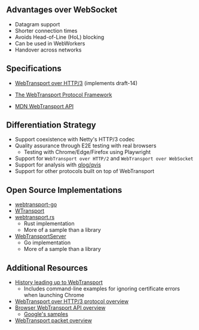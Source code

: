 ## Advantages over WebSocket

- Datagram support
- Shorter connection times
- Avoids Head-of-Line (HoL) blocking
- Can be used in WebWorkers
- Handover across networks

## Specifications

- [WebTransport over HTTP/3](https://datatracker.ietf.org/doc/draft-ietf-webtrans-http3/) (implements draft-14)
- [The WebTransport Protocol Framework](https://www.ietf.org/archive/id/draft-ietf-webtrans-overview-07.html)

- [MDN WebTransport API](https://developer.mozilla.org/en-US/docs/Web/API/WebTransport_API)

## Differentiation Strategy

- Support coexistence with Netty's HTTP/3 codec
- Quality assurance through E2E testing with real browsers
  - Testing with Chrome/Edge/Firefox using Playwright
- Support for `WebTransport over HTTP/2` and `WebTransport over WebSocket`
- Support for analysis with [qlog/qvis](https://github.com/quiclog/qvis)
- Support for other protocols built on top of WebTransport

## Open Source Implementations

- [webtransport-go](https://github.com/quic-go/webtransport-go)
- [WTransport](https://github.com/BiagioFesta/wtransport)
- [webtransport.rs](https://github.com/security-union/webtransport.rs)
  - Rust implementation
  - More of a sample than a library
- [WebTransportServer](https://github.com/langhuihui/WebTransport-Go)
  - Go implementation
  - More of a sample than a library

## Additional Resources

- [History leading up to WebTransport](https://qiita.com/yuki_uchida/items/d9de148bb2ee418563cf)
  - Includes command-line examples for ignoring certificate errors when launching Chrome
- [WebTransport over HTTP/3 protocol overview](https://asnokaze.hatenablog.com/entry/2021/04/18/235837)
- [Browser WebTransport API overview](https://tech.aptpod.co.jp/entry/2022/05/17/100000)
    - [Google's samples](https://github.com/GoogleChrome/samples/tree/gh-pages/webtransport)
- [WebTransport packet overview](https://qiita.com/alivelime/items/58154961d5c6b0ac150b)
